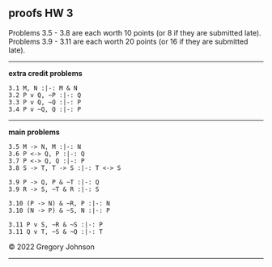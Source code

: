 ## proofs HW 3

Problems 3.5 - 3.8 are each worth 10 points (or 8 if they are submitted late). Problems 3.9 - 3.11 are each worth 20 points (or 16 if they are submitted late). 

---

**extra credit problems**

~~~{.ProofChecker .JohnsonSL options="fonts tabindent render" guides="fitch" points="2" late-credit="1"}
3.1 M, N :|-: M & N
3.2 P v Q, ~P :|-: Q 
3.3 P v Q, ~Q :|-: P
3.4 P v ~Q, Q :|-: P 
~~~

---

**main problems** 

~~~{.ProofChecker .JohnsonSL options="fonts tabindent render" guides="fitch" points="10" late-credit="8"}
3.5 M -> N, M :|-: N
3.6 P <-> Q, P :|-: Q 
3.7 P <-> Q, Q :|-: P
3.8 S -> T, T -> S :|-: T <-> S
~~~

~~~{.ProofChecker .JohnsonSL options="fonts tabindent render" guides="fitch" points="20" late-credit="16"}
3.9 P -> Q, P & ~T :|-: Q
3.9 R -> S, ~T & R :|-: S

3.10 (P -> N) & ~R, P :|-: N
3.10 (N -> P) & ~S, N :|-: P

3.11 P v S, ~R & ~S :|-: P
3.11 Q v T, ~S & ~Q :|-: T
~~~

&copy; 2022 Gregory Johnson 

---

